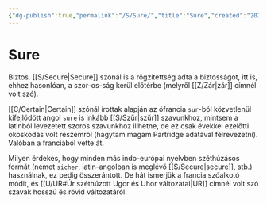 ```yaml
---
{"dg-publish":true,"permalink":"/S/Sure/","title":"Sure","created":"2023-11-19T03:32","updated":"2024-04-05T19:41"}
---
```



# Sure

Biztos. [[S/Secure\|Secure]] szónál is a rögzítettség adta a biztosságot, itt is, ehhez hasonlóan, a szor-os-ság kerül előtérbe (melyről [[Z/Zár\|zár]] címnél volt szó).  

[[C/Certain\|Certain]] szónál írottak alapján az ófrancia `sur`-ból közvetlenül kifejlődött angol `sure` is inkább [[S/Szűr\|szűr]] szavunkhoz, mintsem a latinból levezetett szoros szavunkhoz illhetne, de ez csak évekkel ezelőtti okoskodás volt részemről (hagytam magam Partridge adatával félrevezetni). Valóban a franciából vette át.  

Milyen érdekes, hogy minden más indo-európai nyelvben széthúzásos formát (német `sicher`, latin-angolban is meglévő [[S/Secure\|secure]], stb.) használnak, ez pedig összerántott. De hát ismerjük a francia szóalkotó módit, és [[U/UR#Úr széthúzott Ugor és Uhor változatai\|UR]] címnél volt szó szavak hosszú és rövid változatáról.  